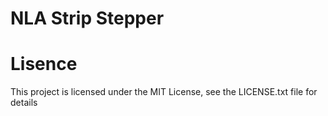 # NLA Strip Stepper

# Lisence

This project is licensed under the MIT License, see the LICENSE.txt file for details
